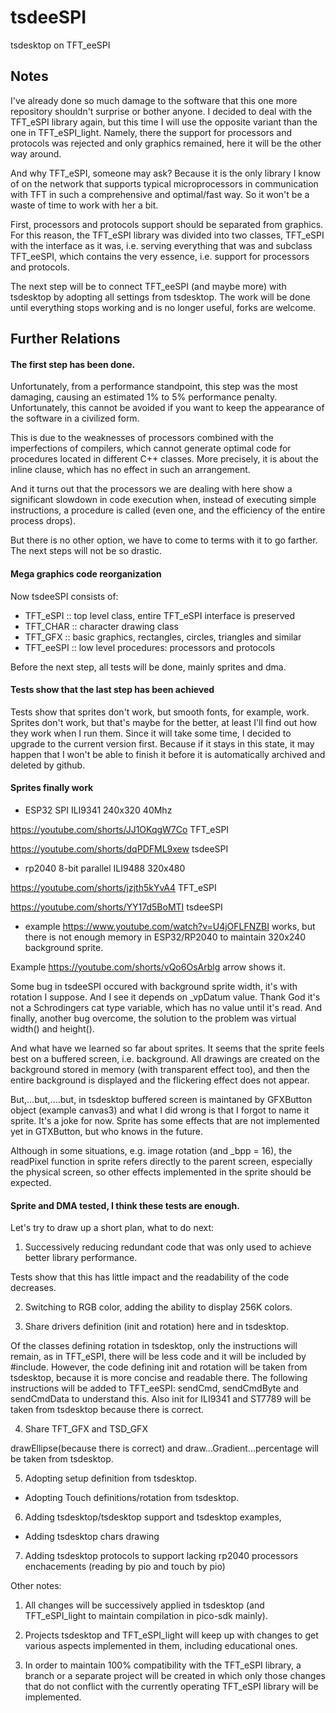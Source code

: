 # tsdeeSPI

tsdesktop on TFT_eeSPI

## Notes

I've already done so much damage to the software that this one more repository shouldn't surprise or bother anyone.
I decided to deal with the TFT_eSPI library again, but this time I will use the opposite variant than the one in TFT_eSPI_light.
Namely, there the support for processors and protocols was rejected and only graphics remained, here it will be the other way around.

And why TFT_eSPI, someone may ask?
Because it is the only library I know of on the network that supports typical microprocessors in communication with TFT in such a comprehensive and optimal/fast way.
So it won't be a waste of time to work with her a bit.

First, processors and protocols support should be separated from graphics.
For this reason, the TFT_eSPI library was divided into two classes, TFT_eSPI with the interface as it was, i.e. serving everything that was
and subclass TFT_eeSPI, which contains the very essence, i.e. support for processors and protocols.

The next step will be to connect TFT_eeSPI (and maybe more) with tsdesktop by adopting all settings from tsdesktop.
The work will be done until everything stops working and is no longer useful, forks are welcome.

## Further Relations

#### The first step has been done.

Unfortunately, from a performance standpoint, this step was the most damaging, causing an estimated 1% to 5% performance penalty. Unfortunately, this cannot be avoided if you want to keep the appearance of the software in a civilized form.

This is due to the weaknesses of processors combined with the imperfections of compilers, which cannot generate optimal code for procedures located in different C++ classes. More precisely, it is about the inline clause, which has no effect in such an arrangement.

And it turns out that the processors we are dealing with here show a significant slowdown in code execution when, instead of executing simple instructions, a procedure is called (even one, and the efficiency of the entire process drops).

But there is no other option, we have to come to terms with it to go farther. The next steps will not be so drastic.

#### Mega graphics code reorganization

Now tsdeeSPI consists of:

* TFT_eSPI  :: top level class, entire TFT_eSPI interface is preserved
* TFT_CHAR  :: character drawing class
* TFT_GFX   :: basic graphics, rectangles, circles, triangles and similar
* TFT_eeSPI :: low level procedures: processors and protocols

Before the next step, all tests will be done, mainly sprites and dma.

#### Tests show that the last step has been achieved

Tests show that sprites don't work, but smooth fonts, for example, work.
Sprites don't work, but that's maybe for the better, at least I'll find out how they work when I run them.
Since it will take some time, I decided to upgrade to the current version first.
Because if it stays in this state, it may happen that I won't be able to finish it before it is automatically archived and deleted by github.

#### Sprites finally work

* ESP32 SPI ILI9341 240x320 40Mhz

https://youtube.com/shorts/JJ1OKqgW7Co TFT_eSPI

https://youtube.com/shorts/dqPDFML9xew tsdeeSPI

* rp2040 8-bit parallel ILI9488 320x480

https://youtube.com/shorts/jzjth5kYvA4 TFT_eSPI

https://youtube.com/shorts/YY17d5BoMTI tsdeeSPI

* example https://www.youtube.com/watch?v=U4jOFLFNZBI works, but there is not enough memory in ESP32/RP2040 to maintain 320x240 background sprite.

Example https://youtube.com/shorts/vQo6OsArblg arrow shows it.

Some bug in tsdeeSPI occured with background sprite width, it's with rotation I suppose. And I see it depends on _vpDatum value. Thank God it's not a Schrodingers cat type variable, which has no value until it's read. And finally, another bug overcome, the solution to the problem was virtual width() and height().

And what have we learned so far about sprites. It seems that the sprite feels best on a buffered screen, i.e. background. All drawings are created on the background stored in memory (with transparent effect too), and then the entire background is displayed and the flickering effect does not appear.

But,...but,....but, in tsdesktop buffered screen is maintaned by GFXButton object (example canvas3) and what I did wrong is that I forgot to name it sprite. It's a joke for now. Sprite has some effects that are not implemented yet in GTXButton, but who knows in the future.

Although in some situations, e.g. image rotation (and _bpp = 16), the readPixel function in sprite refers directly to the parent screen, especially the physical screen, so other effects implemented in the sprite should be expected.

#### Sprite and DMA tested, I think these tests are enough.

Let's try to draw up a short plan, what to do next:

1. Successively reducing redundant code that was only used to achieve better library performance.

  Tests show that this has little impact and the readability of the code decreases.

2. Switching to RGB color, adding the ability to display 256K colors.

3. Share drivers definition (init and rotation) here and in tsdesktop.

  Of the classes defining rotation in tsdesktop, only the instructions will remain, as in TFT_eSPI, there will be less code and it will be included by #include. However, the code defining init and rotation will be taken from tsdesktop, because it is more concise and readable there. The following instructions will be added to TFT_eeSPI: sendCmd, sendCmdByte and sendCmdData to understand this.
  Also init for ILI9341 and ST7789 will be taken from tsdesktop because there is correct.

4. Share TFT_GFX and TSD_GFX

  drawEllipse(because there is correct) and draw...Gradient...percentage will be taken from tsdesktop.

5. Adopting setup definition from tsdesktop.

  - Adopting Touch definitions/rotation from tsdesktop.

6. Adding tsdesktop/tsdesktop support and tsdesktop examples,

  - Adding tsdesktop chars drawing

7. Adding tsdesktop protocols to support lacking rp2040 processors enchacements (reading by pio and touch by pio)

Other notes:

1. All changes will be successively applied in tsdesktop (and TFT_eSPI_light to maintain compilation in pico-sdk mainly).

2. Projects tsdesktop and TFT_eSPI_light will keep up with changes to get various aspects implemented in them, including educational ones.

3. In order to maintain 100% compatibility with the TFT_eSPI library, a branch or a separate project will be created in which only those changes that do not conflict with the currently operating TFT_eSPI library will be implemented.
